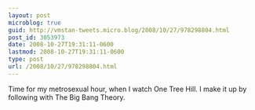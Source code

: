 ```yaml
---
layout: post
microblog: true
guid: http://vmstan-tweets.micro.blog/2008/10/27/978298804.html
post_id: 3053973
date: 2008-10-27T19:31:11-0600
lastmod: 2008-10-27T19:31:11-0600
type: post
url: /2008/10/27/978298804.html
---
```

Time for my metrosexual hour, when I watch One Tree Hill. I make it up by following with The Big Bang Theory.
